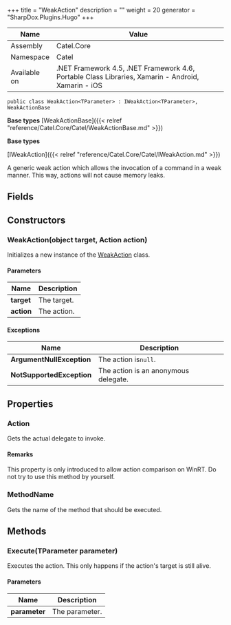 

+++
title = "WeakAction" 
description = ""
weight = 20
generator = "SharpDox.Plugins.Hugo"
+++

Name|Value
---|---
Assembly|Catel.Core
Namespace|Catel
Available on|.NET Framework 4.5, .NET Framework 4.6, Portable Class Libraries, Xamarin - Android, Xamarin - iOS

```
public class WeakAction<TParameter> : IWeakAction<TParameter>, WeakActionBase
```

**Base types**
[WeakActionBase]({{< relref "reference/Catel.Core/Catel/WeakActionBase.md" >}})

**Base types**

[IWeakAction]({{< relref "reference/Catel.Core/Catel/IWeakAction.md" >}})

A generic weak action which allows the invocation of a command in a weak manner. This way, actions will not cause memory leaks.

## Fields

## Constructors

### WeakAction(object target, Action<TParameter> action)

Initializes a new instance of the [WeakAction](#) class.

#### Parameters

Name|Description
---|---
**target**|The target.
**action**|The action.

#### Exceptions

Name|Description
---|---
**ArgumentNullException**|The action is`null`.
**NotSupportedException**|The action is an anonymous delegate.

## Properties

### Action

Gets the actual delegate to invoke.

#### Remarks

This property is only introduced to allow action comparison on WinRT. Do not try to use this method by yourself.

### MethodName

Gets the name of the method that should be executed.

## Methods

### Execute(TParameter parameter)

Executes the action. This only happens if the action's target is still alive.

#### Parameters

Name|Description
---|---
**parameter**|The parameter.

